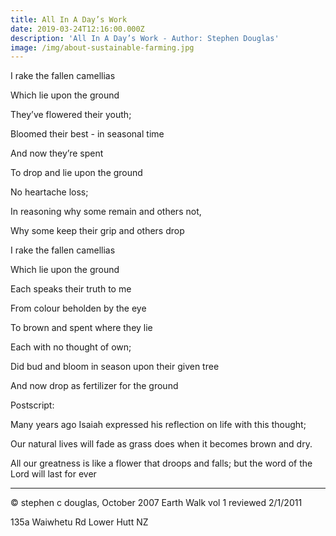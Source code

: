 ```yaml
---
title: All In A Day’s Work
date: 2019-03-24T12:16:00.000Z
description: 'All In A Day’s Work - Author: Stephen Douglas'
image: /img/about-sustainable-farming.jpg
---
```

I rake the fallen camellias

Which lie upon the ground

They’ve flowered their youth;

Bloomed their best - in seasonal time

And now they’re spent

To drop and lie upon the ground

No heartache loss;

In reasoning why some remain and others not,

Why some keep their grip and others drop

I rake the fallen camellias

Which lie upon the ground

Each speaks their truth to me

From colour beholden by the eye

To brown and spent where they lie

Each with no thought of own;

Did bud and bloom in season upon their given tree

And now drop as fertilizer for the ground

Postscript:

Many years ago Isaiah expressed his reflection on life with this thought;

Our natural lives will fade as grass does when it becomes brown and dry.

All our greatness is like a flower that droops and falls; but the word of the Lord will last for ever

- - -

© stephen c douglas, October 2007 Earth Walk vol 1 reviewed 2/1/2011

135a Waiwhetu Rd Lower Hutt NZ
